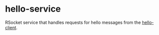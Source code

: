# hello-service
RSocket service that handles requests for hello messages from the [hello-client](../hello-client).
